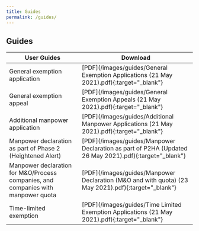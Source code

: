 ```yaml
---
title: Guides
permalink: /guides/
---
```

## Guides

| User Guides | Download |
|---|---|
| General exemption application | [PDF](/images/guides/General Exemption Applications (21 May 2021).pdf){:target="_blank"} |
| General exemption appeal | [PDF](/images/guides/General Exemption Appeals (21 May 2021).pdf){:target="_blank"} |
| Additional manpower application | [PDF](/images/guides/Additional Manpower Applications (21 May 2021).pdf){:target="_blank"} |
| Manpower declaration as part of Phase 2 (Heightened Alert) | [PDF](/images/guides/Manpower Declaration as part of P2HA (Updated 26 May 2021).pdf){:target="_blank"} |
| Manpower declaration for M&O/Process companies, and companies with manpower quota | [PDF](/images/guides/Manpower Declaration (M&O and with quota) (23 May 2021).pdf){:target="_blank"} |
| Time-limited exemption | [PDF](/images/guides/Time Limited Exemption Applications (21 May 2021).pdf){:target="_blank"} |
